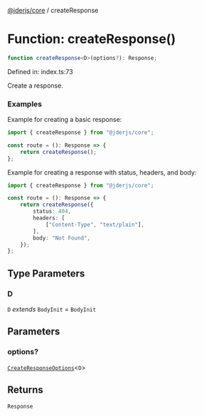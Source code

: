 [@jderjs/core](../README.md) / createResponse

# Function: createResponse()

```ts
function createResponse<D>(options?): Response;
```

Defined in: index.ts:73

Create a response.

### Examples

Example for creating a basic response:

```ts
import { createResponse } from "@jderjs/core";

const route = (): Response => {
    return createResponse();
};
```

Example for creating a response with status, headers, and body:

```ts
import { createResponse } from "@jderjs/core";

const route = (): Response => {
    return createResponse({
        status: 404,
        headers: [
            ["Content-Type", "text/plain"],
        ],
        body: "Not Found",
    });
};
```

## Type Parameters

### D

`D` *extends* `BodyInit` = `BodyInit`

## Parameters

### options?

[`CreateResponseOptions`](../type-aliases/CreateResponseOptions.md)\<`D`\>

## Returns

`Response`
